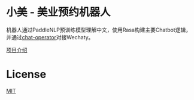 # 小美 - 美业预约机器人

机器人通过PaddleNLP预训练模型理解中文，使用Rasa构建主要Chatbot逻辑，并通过[chat-operator](https://github.com/xanthous-tech/chat-operator)对接Wechaty。

[项目介绍](https://aistudio.baidu.com/aistudio/projectdetail/1899120)

# License

[MIT](./LICENSE)

